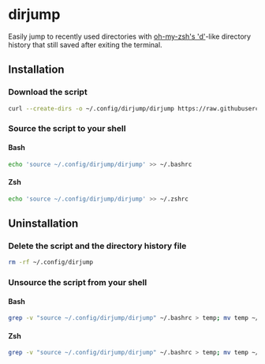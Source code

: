 # dirjump

Easily jump to recently used directories with
[oh-my-zsh's 'd'](https://superuser.com/a/664139/943615)-like directory history
that still saved after exiting the terminal.

## Installation

### Download the script

```bash
curl --create-dirs -o ~/.config/dirjump/dirjump https://raw.githubusercontent.com/imambungo/dirjump/master/dirjump
```

### Source the script to your shell

#### Bash

```bash
echo 'source ~/.config/dirjump/dirjump' >> ~/.bashrc
```

#### Zsh

```bash
echo 'source ~/.config/dirjump/dirjump' >> ~/.zshrc
```

## Uninstallation

### Delete the script and the directory history file

```bash
rm -rf ~/.config/dirjump
```

### Unsource the script from your shell

#### Bash

```bash
grep -v "source ~/.config/dirjump/dirjump" ~/.bashrc > temp; mv temp ~/.bashrc
```

#### Zsh

```bash
grep -v "source ~/.config/dirjump/dirjump" ~/.bashrc > temp; mv temp ~/.zshrc
```
